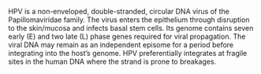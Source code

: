 HPV is a non-enveloped, double-stranded, circular DNA virus of the Papillomaviridae family. The virus enters the epithelium through disruption to the skin/mucosa and infects basal stem cells. Its genome contains seven early (E) and two late (L) phase genes required for viral propagation. The viral DNA may remain as an independent episome for a period before integrating into the host’s genome. HPV preferentially integrates at fragile sites in the human DNA where the strand is prone to breakages.